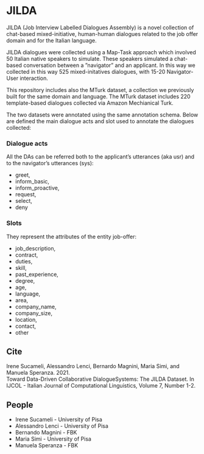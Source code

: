 # JILDA

JILDA (Job Interview Labelled Dialogues Assembly) is a novel collection of chat-based mixed-initiative, human-human dialogues
related to the job offer domain and for the Italian language.

JILDA dialogues were collected using a Map-Task approach which involved 50 Italian native speakers to simulate. These speakers simulated a chat-based
conversation between a ”navigator” and an applicant.
In this way we collected in this way 525 mixed-initatives dialogues, with 15-20 Navigator-User interaction.

This repository includes also the MTurk dataset, a collection we previously built for the same domain and language. 
The MTurk dataset includes 220 template-based dialogues collected via Amazon Mechianical Turk. 

The two datasets were annotated using the same annotation schema.
Below are defined the main dialogue acts and slot used to annotate the dialogues collected:

### Dialogue acts
All the DAs can be referred both to the applicant’s utterances (aka usr) and to the navigator’s utterances (sys):

 -  greet,
 -  inform_basic,
 -  inform_proactive,
 -  request,
 -  select,
 -  deny
 
 ### Slots 
 They represent the attributes of the entity job-offer: 
 
 - job_description,
 - contract,
 - duties,
 - skill,
 - past_experience,
 - degree,
 - age,
 - language,
 - area,
 - company_name,
 - company_size,
 - location,
 - contact,
 - other


## Cite

Irene   Sucameli,   Alessandro   Lenci,   Bernardo Magnini,  Maria  Simi,  and  Manuela  Speranza. 2021.   
Toward Data-Driven Collaborative DialogueSystems: The JILDA Dataset. In IJCOL - Italian Journal of Computational Linguistics, Volume 7, Number 1-2.


## People
- Irene Sucameli - University of Pisa
- Alessandro Lenci - University of Pisa
- Bernando Magnini - FBK
- Maria Simi - University of Pisa
- Manuela Speranza - FBK

